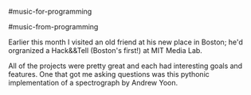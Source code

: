 #music-for-programming

#music-from-programming

Earlier this month I visited an old friend at his new place in Boston; he'd orgranized a Hack&&Tell (Boston's first!) at MIT Media Lab. 

All of the projects were pretty great and each had interesting goals and features. One that got me asking questions was this pythonic implementation of a spectrograph by Andrew Yoon.
